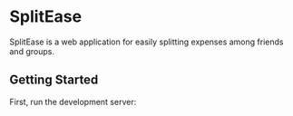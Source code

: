 # SplitEase

SplitEase is a web application for easily splitting expenses among friends and groups.

## Getting Started

First, run the development server: